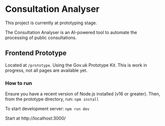 # Consultation Analyser

This project is currently at prototyping stage.

The Consultation Analyser is an AI-powered tool to automate the processing of public consultations.



## Frontend Prototype

Located at `/prototype`. Using the Gov.uk Prototype Kit. This is work in progress, not all pages are available yet.

### How to run

Ensure you have a recent version of Node.js installed (v16 or greater). Then, from the prototype directory, run:
`npm install`

To start development server:
`npm run dev`

Start at http://localhost:3000/
